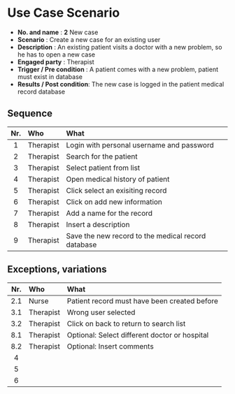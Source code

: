 # Use Case Scenario

* **No. and name**            : **2** New case
* **Scenario**                : Create a new case for an existing user
* **Description**             : An existing patient visits a doctor with a new problem, so he has to open a new case
* **Engaged party**           : Therapist
* **Trigger / Pre condition** : A patient comes with a new problem, patient must exist in database
* **Results / Post condition**: The new case is logged in the patient medical record database

## Sequence

| Nr.  | Who     | What |
|:----:|:--------|:-----|
| 1    |Therapist  |Login with personal username and password  |
| 2    |Therapist  |Search for the patient  |
| 3    |Therapist  |Select patient from list  |
| 4    |Therapist  |Open medical history of patient  |
| 5    |Therapist  |Click select an exisiting record  |
| 6    |Therapist  |Click on add new information  |
| 7    |Therapist  |Add a name for the record  |
| 8    |Therapist  |Insert a description  |
| 9    |Therapist  |Save the new record to the medical record database  |

## Exceptions, variations

| Nr.  | Who     | What |
|:----:|:--------|:-----|
| 2.1  |Nurse  |Patient record must have been created before  |
| 3.1  |Therapist  |Wrong user selected   |
| 3.2  |Therapist  |Click on back to return to search list   |
| 8.1  |Therapist  |Optional: Select different doctor or hospital  |
| 8.2    |Therapist  |Optional: Insert comments  |
| 4    |  |  |
| 5    |  |  |
| 6    |  |  |

